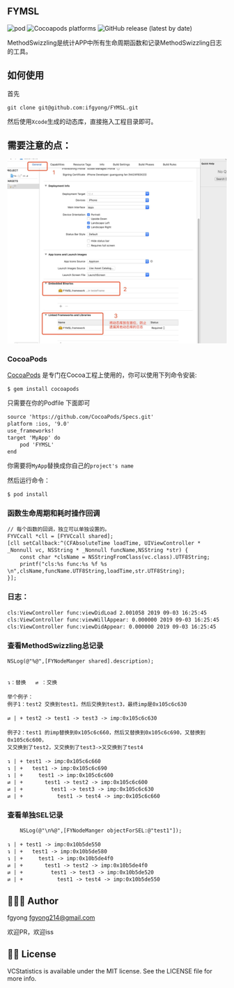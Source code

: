 FYMSL
-------------
![pod](https://img.shields.io/badge/pod-0.0.1-green) ![Cocoapods platforms](https://img.shields.io/cocoapods/p/FYMSL) ![GitHub release (latest by date)](https://img.shields.io/github/v/release/ifgyong/FYMSL)

MethodSwizzling是统计APP中所有生命周期函数和记录MethodSwizzling日志的工具。

如何使用
-------------
首先

```
git clone git@github.com:ifgyong/FYMSL.git
```

然后使用`Xcode`生成的动态库，直接拖入工程目录即可。

需要注意的点：
-----
![](./jd.jpeg)


### CocoaPods
[CocoaPods](https://cocoapods.org/) 是专门在Cocoa工程上使用的，你可以使用下列命令安装:

```
$ gem install cocoapods
```

只需要在你的Podfile 下面即可

```
source 'https://github.com/CocoaPods/Specs.git'
platform :ios, '9.0'
use_frameworks!
target 'MyApp' do
	pod 'FYMSL'
end
```

你需要将`MyApp`替换成你自己的`project's name`

然后运行命令：

```
$ pod install
```
 



### 函数生命周期和耗时操作回调
```
// 每个函数的回调，独立可以单独设置的。
FYVCcall *cll = [FYVCcall shared];
[cll setCallback:^(CFAbsoluteTime loadTime, UIViewController * _Nonnull vc, NSString * _Nonnull funcName,NSString *str) {
	const char *clsName = NSStringFromClass(vc.class).UTF8String;
	printf("cls:%s func:%s %f %s \n",clsName,funcName.UTF8String,loadTime,str.UTF8String);
}];
```

### 日志：

```
cls:ViewController func:viewDidLoad 2.001058 2019 09-03 16:25:45 
cls:ViewController func:viewWillAppear: 0.000000 2019 09-03 16:25:45 
cls:ViewController func:viewDidAppear: 0.000000 2019 09-03 16:25:45 
```
### 查看**MethodSwizzling**总记录
```
NSLog(@"%@",[FYNodeManger shared].description);


↴：替换   ⇄ ：交换

举个例子：
例子1：test2 交换到test1，然后交换到test3，最终imp是0x105c6c630

⇄ | + test2 -> test1 -> test3 -> imp:0x105c6c630

例子2：test1 的imp替换到0x105c6c660，然后又替换到0x105c6c690，又替换到0x105c6c600，
又交换到了test2，又交换到了test3->又交换到了test4

↴ | + test1 -> imp:0x105c6c660
↴ | +   test1 -> imp:0x105c6c690 
↴ | +     test1 -> imp:0x105c6c600
⇄ | +       test1 -> test2 -> imp:0x105c6c600
⇄ | +         test1 -> test3 -> imp:0x105c6c630
⇄ | +           test1 -> test4 -> imp:0x105c6c660
```

### 查看单独SEL记录
```
	NSLog(@"\n%@",[FYNodeManger objectForSEL:@"test1"]);
  
↴ | + test1 -> imp:0x10b5de550 
↴ | +   test1 -> imp:0x10b5de580 
↴ | +     test1 -> imp:0x10b5de4f0 
⇄ | +       test1 -> test2 -> imp:0x10b5de4f0 
⇄ | +         test1 -> test3 -> imp:0x10b5de520 
⇄ | +           test1 -> test4 -> imp:0x10b5de550
```




👨🏻‍💻 Author
-------------
fgyong fgyong214@gmail.com

欢迎PR，欢迎iss

👮🏻 License
-------------

VCStatistics is available under the MIT license. See the LICENSE file for more info.


